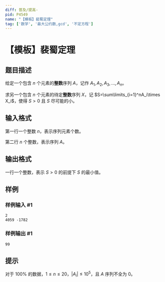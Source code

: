 ```yaml
---
diff: 普及/提高-
pid: P4549
name: "【模板】裴蜀定理"
tag: ['数学', '最大公约数,gcd', '不定方程']
---
```

# 【模板】裴蜀定理
## 题目描述

给定一个包含 $n$ 个元素的**整数**序列 $A$，记作 $A_1,A_2,A_3,...,A_n$。

求另一个包含 $n$ 个元素的待定**整数**序列 $X$，记 $S=\sum\limits_{i=1}^nA_i\times X_i$，使得 $S>0$ 且 $S$ 尽可能的小。
## 输入格式

第一行一个整数 $n$，表示序列元素个数。  

第二行 $n$ 个整数，表示序列 $A$。
## 输出格式

一行一个整数，表示 $S>0$ 的前提下 $S$ 的最小值。
## 样例

### 样例输入 #1
```
2
4059 -1782

```
### 样例输出 #1
```
99
```
## 提示

对于 $100\%$ 的数据，$1 \le n \le 20$，$|A_i| \le 10^5$，且 $A$ 序列不全为 $0$。
